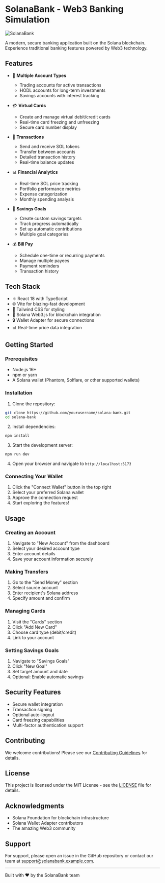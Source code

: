 # SolanaBank - Web3 Banking Simulation

![SolanaBank](https://images.unsplash.com/photo-1605792657660-596af9009e82?auto=format&fit=crop&w=1200&h=400&q=80)

A modern, secure banking application built on the Solana blockchain. Experience traditional banking features powered by Web3 technology.

## Features

- 🏦 **Multiple Account Types**
  - Trading accounts for active transactions
  - HODL accounts for long-term investments
  - Savings accounts with interest tracking

- 💳 **Virtual Cards**
  - Create and manage virtual debit/credit cards
  - Real-time card freezing and unfreezing
  - Secure card number display

- 💸 **Transactions**
  - Send and receive SOL tokens
  - Transfer between accounts
  - Detailed transaction history
  - Real-time balance updates

- 📊 **Financial Analytics**
  - Real-time SOL price tracking
  - Portfolio performance metrics
  - Expense categorization
  - Monthly spending analysis

- 🎯 **Savings Goals**
  - Create custom savings targets
  - Track progress automatically
  - Set up automatic contributions
  - Multiple goal categories

- 💰 **Bill Pay**
  - Schedule one-time or recurring payments
  - Manage multiple payees
  - Payment reminders
  - Transaction history

## Tech Stack

- ⚛️ React 18 with TypeScript
- 🌐 Vite for blazing-fast development
- 🎨 Tailwind CSS for styling
- 🔗 Solana Web3.js for blockchain integration
- 🔒 Wallet Adapter for secure connections
- 📊 Real-time price data integration

## Getting Started

### Prerequisites

- Node.js 16+
- npm or yarn
- A Solana wallet (Phantom, Solflare, or other supported wallets)

### Installation

1. Clone the repository:
```bash
git clone https://github.com/yourusername/solana-bank.git
cd solana-bank
```

2. Install dependencies:
```bash
npm install
```

3. Start the development server:
```bash
npm run dev
```

4. Open your browser and navigate to `http://localhost:5173`

### Connecting Your Wallet

1. Click the "Connect Wallet" button in the top right
2. Select your preferred Solana wallet
3. Approve the connection request
4. Start exploring the features!

## Usage

### Creating an Account

1. Navigate to "New Account" from the dashboard
2. Select your desired account type
3. Enter account details
4. Save your account information securely

### Making Transfers

1. Go to the "Send Money" section
2. Select source account
3. Enter recipient's Solana address
4. Specify amount and confirm

### Managing Cards

1. Visit the "Cards" section
2. Click "Add New Card"
3. Choose card type (debit/credit)
4. Link to your account

### Setting Savings Goals

1. Navigate to "Savings Goals"
2. Click "New Goal"
3. Set target amount and date
4. Optional: Enable automatic savings

## Security Features

- Secure wallet integration
- Transaction signing
- Optional auto-logout
- Card freezing capabilities
- Multi-factor authentication support

## Contributing

We welcome contributions! Please see our [Contributing Guidelines](CONTRIBUTING.md) for details.

## License

This project is licensed under the MIT License - see the [LICENSE](LICENSE) file for details.

## Acknowledgments

- Solana Foundation for blockchain infrastructure
- Solana Wallet Adapter contributors
- The amazing Web3 community

## Support

For support, please open an issue in the GitHub repository or contact our team at support@solanabank.example.com.

---

Built with ❤️ by the SolanaBank team